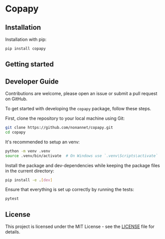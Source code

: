 # Copapy

## Installation
Installation with pip:
``` bash
pip install copapy
```

## Getting started


## Developer Guide
Contributions are welcome, please open an issue or submit a pull request on GitHub.

To get started with developing the `copapy` package, follow these steps.

First, clone the repository to your local machine using Git:

```bash
git clone https://github.com/nonannet/copapy.git
cd copapy
```

It's recommended to setup an venv:

```bash
python -m venv .venv
source .venv/bin/activate  # On Windows use `.venv\Scripts\activate`
```

Install the package and dev-dependencies while keeping the package files
in the current directory:

```bash
pip install -e .[dev]
```

Ensure that everything is set up correctly by running the tests:

```bash
pytest
```

## License
This project is licensed under the MIT License - see the [LICENSE](LICENSE) file for details.
